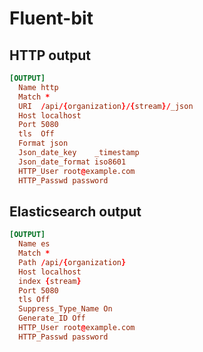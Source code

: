 # Fluent-bit

## HTTP output

```toml
[OUTPUT]
  Name http
  Match *
  URI  /api/{organization}/{stream}/_json
  Host localhost
  Port 5080
  tls  Off
  Format json
  Json_date_key    _timestamp
  Json_date_format iso8601
  HTTP_User root@example.com
  HTTP_Passwd password
```

## Elasticsearch output

```toml
[OUTPUT]
  Name es
  Match *
  Path /api/{organization}
  Host localhost
  index {stream}
  Port 5080
  tls Off
  Suppress_Type_Name On
  Generate_ID Off
  HTTP_User root@example.com
  HTTP_Passwd password
```
